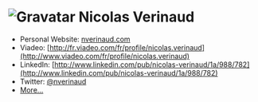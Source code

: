 # ![Gravatar](http://www.gravatar.com/avatar/582353edcee4fb4edbe224310bebe4b8.png?size=100) Nicolas Verinaud

* Personal Website: [nverinaud.com](http://www.nverinaud.com)
* Viadeo: [http://fr.viadeo.com/fr/profile/nicolas.verinaud](http://www.viadeo.com/fr/profile/nicolas.verinaud)
* LinkedIn: [http://www.linkedin.com/pub/nicolas-verinaud/1a/988/782](http://www.linkedin.com/pub/nicolas-verinaud/1a/988/782)
* Twitter: [@nverinaud](https://twitter.com/nverinaud)
* [More...](http://www.google.com/search?q=nicolas+verinaud)
